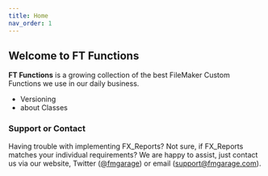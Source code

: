 ```yaml
---
title: Home
nav_order: 1
---
```


## Welcome to FT Functions



**FT Functions** is a growing collection of the best FileMaker Custom Functions we use in our daily business. 



- Versioning
- about Classes






### Support or Contact

Having trouble with implementing FX_Reports? Not sure, if FX_Reports matches your individual requirements? We are happy to assist, just contact us via our website, Twitter ([@fmgarage](https://twitter.com/fmgarage)) or email (support@fmgarage.com). 

